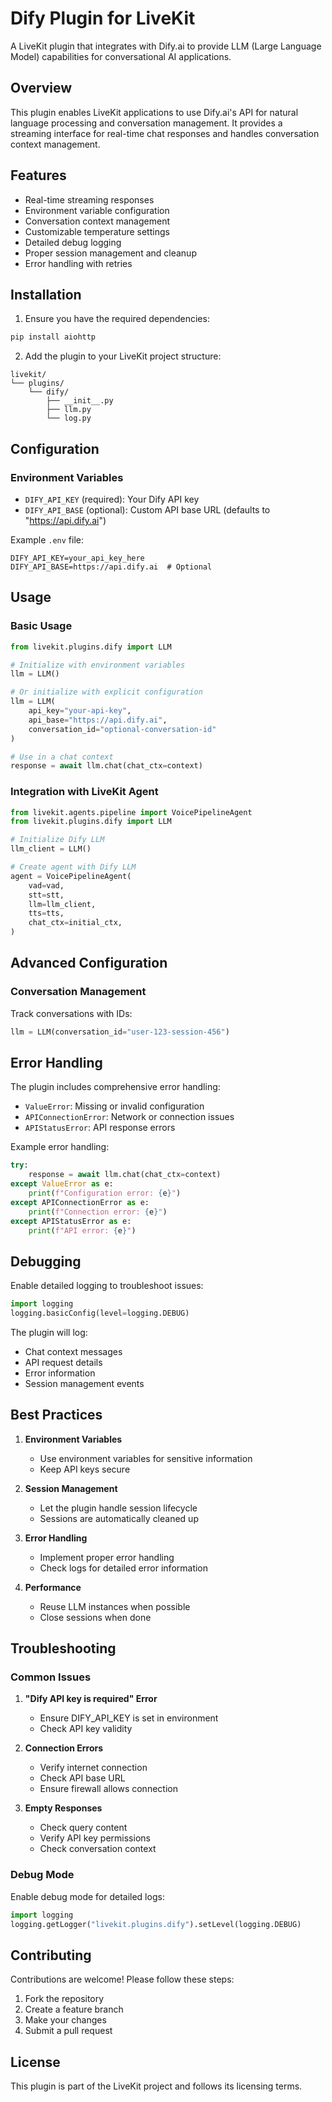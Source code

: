 # Dify Plugin for LiveKit

A LiveKit plugin that integrates with Dify.ai to provide LLM (Large Language Model) capabilities for conversational AI applications.

## Overview

This plugin enables LiveKit applications to use Dify.ai's API for natural language processing and conversation management. It provides a streaming interface for real-time chat responses and handles conversation context management.

## Features

- Real-time streaming responses
- Environment variable configuration
- Conversation context management
- Customizable temperature settings
- Detailed debug logging
- Proper session management and cleanup
- Error handling with retries

## Installation

1. Ensure you have the required dependencies:
```bash
pip install aiohttp
```

2. Add the plugin to your LiveKit project structure:
```
livekit/
└── plugins/
    └── dify/
        ├── __init__.py
        ├── llm.py
        └── log.py
```

## Configuration

### Environment Variables

- `DIFY_API_KEY` (required): Your Dify API key
- `DIFY_API_BASE` (optional): Custom API base URL (defaults to "https://api.dify.ai")

Example `.env` file:
```env
DIFY_API_KEY=your_api_key_here
DIFY_API_BASE=https://api.dify.ai  # Optional
```

## Usage

### Basic Usage

```python
from livekit.plugins.dify import LLM

# Initialize with environment variables
llm = LLM()

# Or initialize with explicit configuration
llm = LLM(
    api_key="your-api-key",
    api_base="https://api.dify.ai",
    conversation_id="optional-conversation-id"
)

# Use in a chat context
response = await llm.chat(chat_ctx=context)
```

### Integration with LiveKit Agent

```python
from livekit.agents.pipeline import VoicePipelineAgent
from livekit.plugins.dify import LLM

# Initialize Dify LLM
llm_client = LLM()

# Create agent with Dify LLM
agent = VoicePipelineAgent(
    vad=vad,
    stt=stt,
    llm=llm_client,
    tts=tts,
    chat_ctx=initial_ctx,
)
```

## Advanced Configuration


### Conversation Management

Track conversations with IDs:

```python
llm = LLM(conversation_id="user-123-session-456")
```

## Error Handling

The plugin includes comprehensive error handling:

- `ValueError`: Missing or invalid configuration
- `APIConnectionError`: Network or connection issues
- `APIStatusError`: API response errors

Example error handling:

```python
try:
    response = await llm.chat(chat_ctx=context)
except ValueError as e:
    print(f"Configuration error: {e}")
except APIConnectionError as e:
    print(f"Connection error: {e}")
except APIStatusError as e:
    print(f"API error: {e}")
```

## Debugging

Enable detailed logging to troubleshoot issues:

```python
import logging
logging.basicConfig(level=logging.DEBUG)
```

The plugin will log:
- Chat context messages
- API request details
- Error information
- Session management events

## Best Practices

1. **Environment Variables**
   - Use environment variables for sensitive information
   - Keep API keys secure

2. **Session Management**
   - Let the plugin handle session lifecycle
   - Sessions are automatically cleaned up

3. **Error Handling**
   - Implement proper error handling
   - Check logs for detailed error information

4. **Performance**
   - Reuse LLM instances when possible
   - Close sessions when done

## Troubleshooting

### Common Issues

1. **"Dify API key is required" Error**
   - Ensure DIFY_API_KEY is set in environment
   - Check API key validity

2. **Connection Errors**
   - Verify internet connection
   - Check API base URL
   - Ensure firewall allows connection

3. **Empty Responses**
   - Check query content
   - Verify API key permissions
   - Check conversation context

### Debug Mode

Enable debug mode for detailed logs:

```python
import logging
logging.getLogger("livekit.plugins.dify").setLevel(logging.DEBUG)
```

## Contributing

Contributions are welcome! Please follow these steps:

1. Fork the repository
2. Create a feature branch
3. Make your changes
4. Submit a pull request

## License

This plugin is part of the LiveKit project and follows its licensing terms.